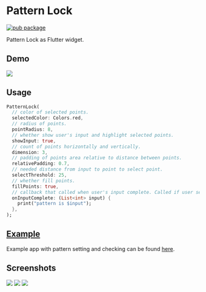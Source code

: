 # Pattern Lock

[![pub package](https://img.shields.io/pub/v/pattern_lock.svg)](https://pub.dartlang.org/packages/pattern_lock)

Pattern Lock as Flutter widget.

## Demo

![](https://github.com/qwert2603/pattern_lock/blob/master/art/device20190613185830.gif)

## Usage

```dart
PatternLock(
  // color of selected points.
  selectedColor: Colors.red,
  // radius of points.
  pointRadius: 8,
  // whether show user's input and highlight selected points.
  showInput: true,
  // count of points horizontally and vertically.
  dimension: 3,
  // padding of points area relative to distance between points.
  relativePadding: 0.7,
  // needed distance from input to point to select point.
  selectThreshold: 25,
  // whether fill points.
  fillPoints: true,
  // callback that called when user's input complete. Called if user selected one or more points.
  onInputComplete: (List<int> input) {
    print("pattern is $input");
  },
);
```

## [Example](https://github.com/qwert2603/pattern_lock/tree/master/example)

Example app with pattern setting and checking can be found [here](https://github.com/qwert2603/pattern_lock/tree/master/example).

## Screenshots

![](https://github.com/qwert2603/pattern_lock/blob/master/art/device-2019-06-13-190318.png)
![](https://github.com/qwert2603/pattern_lock/blob/master/art/device-2019-06-13-190413.png)
![](https://github.com/qwert2603/pattern_lock/blob/master/art/device-2019-06-13-190556.png)
